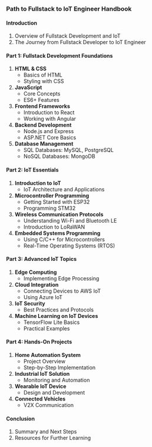 ### Path to Fullstack to IoT Engineer Handbook

#### Introduction
1. Overview of Fullstack Development and IoT
2. The Journey from Fullstack Developer to IoT Engineer

#### Part 1: Fullstack Development Foundations
1. **HTML & CSS**
   - Basics of HTML
   - Styling with CSS 
2. **JavaScript**
   - Core Concepts
   - ES6+ Features
3. **Frontend Frameworks**
   - Introduction to React
   - Working with Angular
4. **Backend Development**
   - Node.js and Express
   - ASP.NET Core Basics
5. **Database Management**
   - SQL Databases: MySQL, PostgreSQL
   - NoSQL Databases: MongoDB

#### Part 2: IoT Essentials 
1. **Introduction to IoT**
   - IoT Architecture and Applications
2. **Microcontroller Programming**
   - Getting Started with ESP32
   - Programming STM32
3. **Wireless Communication Protocols**
   - Understanding Wi-Fi and Bluetooth LE
   - Introduction to LoRaWAN
4. **Embedded Systems Programming**
   - Using C/C++ for Microcontrollers
   - Real-Time Operating Systems (RTOS)

#### Part 3: Advanced IoT Topics
1. **Edge Computing**
   - Implementing Edge Processing
2. **Cloud Integration**
   - Connecting Devices to AWS IoT
   - Using Azure IoT
3. **IoT Security**
   - Best Practices and Protocols
4. **Machine Learning on IoT Devices**
   - TensorFlow Lite Basics
   - Practical Examples

#### Part 4: Hands-On Projects
1. **Home Automation System**
   - Project Overview
   - Step-by-Step Implementation
2. **Industrial IoT Solution**
   - Monitoring and Automation
3. **Wearable IoT Device**
   - Design and Development
4. **Connected Vehicles**
   - V2X Communication

#### Conclusion
1. Summary and Next Steps
2. Resources for Further Learning
